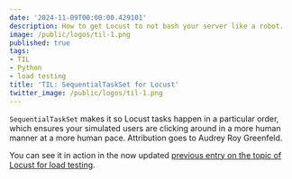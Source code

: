 ```yaml
---
date: '2024-11-09T00:00:00.429101'
description: How to get Locust to not bash your server like a robot.
image: /public/logos/til-1.png
published: true
tags:
- TIL
- Python
- load testing
title: 'TIL: SequentialTaskSet for Locust'
twitter_image: /public/logos/til-1.png
---
```


`SequentialTaskSet` makes it so Locust tasks happen in a particular order, which ensures your simulated users are clicking around in a more human manner at a more human pace. Attribution goes to Audrey Roy Greenfeld.

You can see it in action in the now updated [previous entry on the topic of Locust for load testing](https://daniel.feldroy.com/posts/2024-11-using-locust-for-load-testing).
